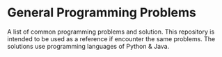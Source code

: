 # General Programming Problems
A list of common programming problems and solution. This repository is intended to be used as a reference if encounter the same problems. The solutions use programming languages of Python & Java.
